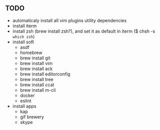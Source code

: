 ## TODO

- automaticaly install all vim plugins utility dependencies
- install iterm
- install zsh (brew install zsh?), and set it as default in iterm ($ chsh -s `which zsh`)
- install soft
  - asdf
  - homebrew
  - brew install git
  - brew install vim
  - brew install ack
  - brew install editorconfig
  - brew install tree
  - brew install ccat
  - brew install m-cli
  - docker
  - eslint
- install apps
  - kap
  - gif brewery
  - skype
